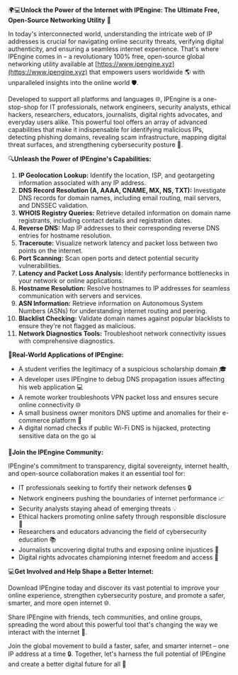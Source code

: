 🌍💻**Unlock the Power of the Internet with IPEngine: The Ultimate Free, Open-Source Networking Utility** 🚀

In today's interconnected world, understanding the intricate web of IP addresses is crucial for navigating online security threats, verifying digital authenticity, and ensuring a seamless internet experience. That's where IPEngine comes in – a revolutionary 100% free, open-source global networking utility available at [https://www.ipengine.xyz](https://www.ipengine.xyz) that empowers users worldwide 🌎 with unparalleled insights into the online world 🛡️.

Developed to support all platforms and languages 🌐, IPEngine is a one-stop-shop for IT professionals, network engineers, security analysts, ethical hackers, researchers, educators, journalists, digital rights advocates, and everyday users alike. This powerful tool offers an array of advanced capabilities that make it indispensable for identifying malicious IPs, detecting phishing domains, revealing scam infrastructure, mapping digital threat surfaces, and strengthening cybersecurity posture 🔐.

🔍**Unleash the Power of IPEngine's Capabilities:**

1.  **IP Geolocation Lookup:** Identify the location, ISP, and geotargeting information associated with any IP address.
2.  **DNS Record Resolution (A, AAAA, CNAME, MX, NS, TXT):** Investigate DNS records for domain names, including email routing, mail servers, and DNSSEC validation.
3.  **WHOIS Registry Queries:** Retrieve detailed information on domain name registrants, including contact details and registration dates.
4.  **Reverse DNS:** Map IP addresses to their corresponding reverse DNS entries for hostname resolution.
5.  **Traceroute:** Visualize network latency and packet loss between two points on the internet.
6.  **Port Scanning:** Scan open ports and detect potential security vulnerabilities.
7.  **Latency and Packet Loss Analysis:** Identify performance bottlenecks in your network or online applications.
8.  **Hostname Resolution:** Resolve hostnames to IP addresses for seamless communication with servers and services.
9.  **ASN Information:** Retrieve information on Autonomous System Numbers (ASNs) for understanding internet routing and peering.
10. **Blacklist Checking:** Validate domain names against popular blacklists to ensure they're not flagged as malicious.
11. **Network Diagnostics Tools:** Troubleshoot network connectivity issues with comprehensive diagnostics.

📡**Real-World Applications of IPEngine:**

*   A student verifies the legitimacy of a suspicious scholarship domain 🎓
*   A developer uses IPEngine to debug DNS propagation issues affecting his web application 💻
*   A remote worker troubleshoots VPN packet loss and ensures secure online connectivity 🌐
*   A small business owner monitors DNS uptime and anomalies for their e-commerce platform 👥
*   A digital nomad checks if public Wi-Fi DNS is hijacked, protecting sensitive data on the go 📊

🚀**Join the IPEngine Community:**

IPEngine's commitment to transparency, digital sovereignty, internet health, and open-source collaboration makes it an essential tool for:

*   IT professionals seeking to fortify their network defenses 🔒
*   Network engineers pushing the boundaries of internet performance 📈
*   Security analysts staying ahead of emerging threats 💡
*   Ethical hackers promoting online safety through responsible disclosure 🔑
*   Researchers and educators advancing the field of cybersecurity education 📚
*   Journalists uncovering digital truths and exposing online injustices 📰
*   Digital rights advocates championing internet freedom and access 🌟

💻**Get Involved and Help Shape a Better Internet:**

Download IPEngine today and discover its vast potential to improve your online experience, strengthen cybersecurity posture, and promote a safer, smarter, and more open internet 🌐.

Share IPEngine with friends, tech communities, and online groups, spreading the word about this powerful tool that's changing the way we interact with the internet 💬.

Join the global movement to build a faster, safer, and smarter internet – one IP address at a time 🔒. Together, let's harness the full potential of IPEngine and create a better digital future for all 🌟